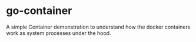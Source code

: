# go-container
A simple Container demonstration to understand how the docker containers work as system processes under the hood.
